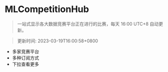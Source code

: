 # MLCompetitionHub

> 一站式显示各大数据竞赛平台正在进行的比赛，每天 16:00 UTC+8 自动更新。
  
> 更新时间: 2023-03-19T16:00:58+0800 

* 多家竞赛平台
* 多种订阅方式
* 下拉查看更多